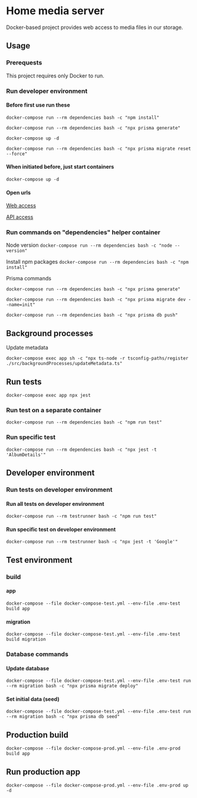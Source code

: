 # Home media server

Docker-based project provides web access to media files in our storage.

## Usage

### Prerequests

This project requires only Docker to run.

### Run developer environment

#### Before first use run these

`docker-compose run --rm dependencies bash -c "npm install"`

`docker-compose run --rm dependencies bash -c "npx prisma generate"`

`docker-compose up -d`

`docker-compose run --rm dependencies bash -c "npx prisma migrate reset --force"`

#### When initiated before, just start containers

`docker-compose up -d`

#### Open urls

[Web access](http://localhost:23000/)

[API access](http://localhost:23000/api/hello)

### Run commands on "dependencies" helper container

Node version
`docker-compose run --rm dependencies bash -c "node --version"`

Install npm packages
`docker-compose run --rm dependencies bash -c "npm install"`

Prisma commands

`docker-compose run --rm dependencies bash -c "npx prisma generate"`

`docker-compose run --rm dependencies bash -c "npx prisma migrate dev --name=init"`

`docker-compose run --rm dependencies bash -c "npx prisma db push"`

## Background processes

Update metadata

`docker-compose exec app sh -c "npx ts-node -r tsconfig-paths/register ./src/backgroundProcesses/updateMetadata.ts"`

## Run tests

`docker-compose exec app npx jest`

### Run test on a separate container

`docker-compose run --rm dependencies bash -c "npm run test"`

### Run specific test

`docker-compose run --rm dependencies bash -c "npx jest -t 'AlbumDetails'"`

## Developer environment

### Run tests on developer environment

#### Run all tests on developer environment

`docker-compose run --rm testrunner bash -c "npm run test"`

#### Run specific test on developer environment

`docker-compose run --rm testrunner bash -c "npx jest -t 'Google'"`

## Test environment

### build

#### app

`docker-compose --file docker-compose-test.yml --env-file .env-test build app`

#### migration

`docker-compose --file docker-compose-test.yml --env-file .env-test build migration`

### Database commands

#### Update database

`docker-compose --file docker-compose-test.yml --env-file .env-test run --rm migration bash -c "npx prisma migrate deploy"`

#### Set initial data (seed)

`docker-compose --file docker-compose-test.yml --env-file .env-test run --rm migration bash -c "npx prisma db seed"`

## Production build

`docker-compose --file docker-compose-prod.yml --env-file .env-prod build app`

## Run production app

`docker-compose --file docker-compose-prod.yml --env-file .env-prod up -d`
